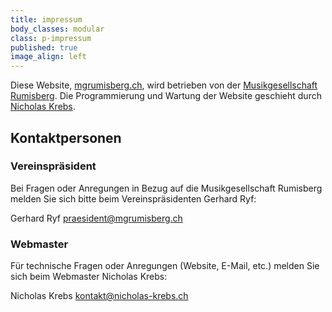 ```yaml
---
title: impressum
body_classes: modular
class: p-impressum
published: true
image_align: left
---
```


Diese Website, [mgrumisberg.ch](http://mgrumisberg.ch), wird betrieben von der [Musikgesellschaft Rumisberg](mailto:kontakt@mgrumisberg.ch). Die Programmierung und Wartung der Website geschieht durch [Nicholas Krebs](https://nicholas-krebs.ch).

## Kontaktpersonen

### Vereinspräsident
Bei Fragen oder Anregungen in Bezug auf die Musikgesellschaft Rumisberg melden Sie sich bitte beim Vereinspräsidenten Gerhard Ryf:

Gerhard Ryf
[praesident@mgrumisberg.ch](mailto:praesident@mgrumisberg.ch)

### Webmaster
Für technische Fragen oder Anregungen (Website, E-Mail, etc.) melden Sie sich beim Webmaster Nicholas Krebs:

Nicholas Krebs
[kontakt@nicholas-krebs.ch](mailto:kontakt@nicholas-krebs.ch)
